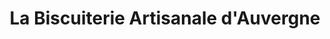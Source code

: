 ---
title: "La Biscuiterie Artisanale d'Auvergne"
url: /saint-remy-de-chargnat/la-biscuiterie-artisanale-dauvergne/
shop: pâtisserie
---